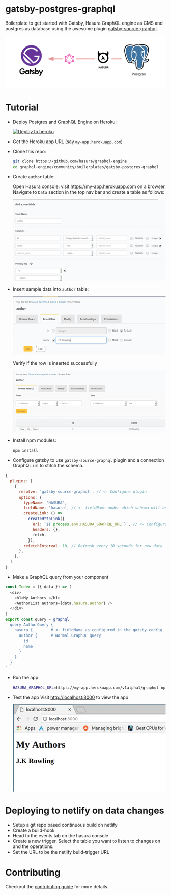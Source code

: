 # gatsby-postgres-graphql

Boilerplate to get started with Gatsby, Hasura GraphQL engine as CMS and postgres as database using the awesome plugin [gatsby-source-graphql](https://github.com/gatsbyjs/gatsby/tree/master/packages/gatsby-source-graphql).

![Gatsby Postgres GraphQL](./assets/gatsby-postgres-graphql.png)

# Tutorial

- Deploy Postgres and GraphQL Engine on Heroku:
  
  [![Deploy to
  heroku](https://www.herokucdn.com/deploy/button.svg)](https://heroku.com/deploy?template=https://github.com/hasura/graphql-engine-heroku)
- Get the Heroku app URL (say `my-app.herokuapp.com`)
- Clone this repo:
  ```bash
  git clone https://github.com/hasura/graphql-engine
  cd graphql-engine/community/boilerplates/gatsby-postgres-graphql
  ```

- Create `author` table:
  
  Open Hasura console: visit https://my-app.herokuapp.com on a browser  
  Navigate to `Data` section in the top nav bar and create a table as follows:

  ![Create author table](./assets/add_table.jpg)

- Insert sample data into `author` table:

  ![Insert data into author table](./assets/insert_data.jpg)

  Verify if the row is inserted successfully

  ![Insert data into author table](./assets/browse_rows.jpg)

- Install npm modules:
  ```bash
  npm install
  ```

- Configure gatsby to use `gatsby-source-graphql` plugin and a connection GraphQL url to stitch the schema.

```js
{
  plugins: [
    {
      resolve: 'gatsby-source-graphql', // <- Configure plugin
      options: {
        typeName: 'HASURA',
        fieldName: 'hasura', // <- fieldName under which schema will be stitched
        createLink: () =>
          createHttpLink({
            uri: `${ process.env.HASURA_GRAPHQL_URL }`, // <- Configure connection GraphQL url
            headers: {},
            fetch,
          }),
        refetchInterval: 10, // Refresh every 10 seconds for new data
      },
    },
  ]
}
```

- Make a GraphQL query from your component

```js
const Index = ({ data }) => (
  <div>
    <h1>My Authors </h1>
    <AuthorList authors={data.hasura.author} />
  </div>
)
export const query = graphql`
  query AuthorQuery {
    hasura {        # <- fieldName as configured in the gatsby-config
      author {      # Normal GraphQL query
        id
        name
      }
    }
  }
`
```

- Run the app:
  ```bash
  HASURA_GRAPHQL_URL=https://my-app.herokuapp.com/v1alpha1/graphql npm run develop
  ```
- Test the app
  Visit [http://localhost:8000](http://localhost:8000) to view the app

  ![Demo app](./assets/test_app.jpg)


# Deploying to netlify on data changes
- Setup a git repo based continuous build on netlify
- Create a build-hook
- Head to the events tab on the hasura console
- Create a new trigger. Select the table you want to listen to changes on and the operations.
- Set the URL to be the netlify build-trigger URL

# Contributing

Checkout the [contributing guide](../../../CONTRIBUTING.md#community-content) for more details.
